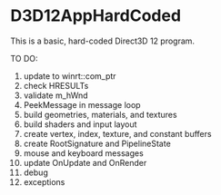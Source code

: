 # D3D12AppHardCoded
This is a basic, hard-coded Direct3D 12 program.

TO DO:

1. update to winrt::com_ptr
2. check HRESULTs
3. validate m_hWnd
4. PeekMessage in message loop
5. build geometries, materials, and textures
6. build shaders and input layout
7. create vertex, index, texture, and constant buffers
8. create RootSignature and PipelineState
9. mouse and keyboard messages
10. update OnUpdate and OnRender
11. debug
12. exceptions
